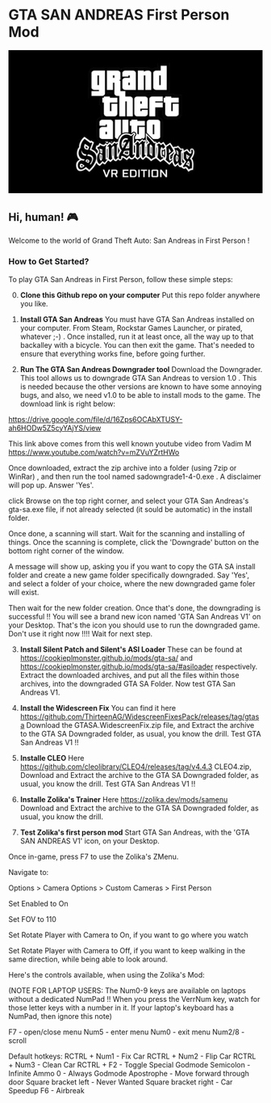 # GTA SAN ANDREAS First Person Mod

<p align="center">
  <img src="gta_github_logo.jpg" alt="GTA San Andreas Logo">
</p>

## Hi, human! 🎮

Welcome to the world of Grand Theft Auto: San Andreas in First Person !

### How to Get Started?

To play GTA San Andreas in First Person, follow these simple steps:

0. **Clone this Github repo on your computer** Put this repo folder anywhere you like.

1. **Install GTA San Andreas** You must have GTA San Andreas installed on your computer. From Steam, Rockstar Games Launcher, or pirated, whatever ;-) . Once installed, run it at least once, all the way up to that backalley with a bicycle. You can then exit the game.
That's needed to ensure that everything works fine, before going further.

2. **Run The GTA San Andreas Downgrader tool** 
Download the Downgrader. This tool allows us to downgrade GTA San Andreas to version 1.0 . This is needed because the other versions are known to have some annoying bugs, and also, we need v1.0 to be able to install mods to the game. The download link is right below:

https://drive.google.com/file/d/16Zps6OCAbXTUSY-ah6HODw5Z5cyYAjYS/view

This link above comes from this well known youtube video from Vadim M
https://www.youtube.com/watch?v=mZVuYZrtHWo

Once downloaded, extract the zip archive into a folder 
(using 7zip or WinRar) , 
and then run the tool named sadowngrade1-4-0.exe . 
A disclaimer will pop up. Answer 'Yes'.

click Browse on the top right corner, and select your 
GTA San Andreas's gta-sa.exe file, if not already selected (it sould be automatic) in the install folder.

Once done, a scanning will start. Wait for the scanning and installing
of things. Once the scanning is complete, click the
'Downgrade' button on the bottom right corner of the window.

A message will show up, asking you if you want to copy the GTA SA install folder and create a new game folder specifically downgraded.
Say 'Yes', and select a folder of your choice, where the new downgraded game foler will exist.

Then wait for the new folder creation. Once that's done, the downgrading is successful !! You will see a brand new icon named 
'GTA San Andreas V1'
on your Desktop. That's the icon you should use to run the downgraded game. Don't use it right now !!!! Wait for next step.

3. **Install Silent Patch and Silent's ASI Loader**
These can be found at 
https://cookieplmonster.github.io/mods/gta-sa/
and 
https://cookieplmonster.github.io/mods/gta-sa/#asiloader
respectively.
Extract the downloaded archives, and put all the files within those archives, into the downgraded GTA SA Folder.
Now test GTA San Andreas V1.

4. **Install the Widescreen Fix**
You can find it here
https://github.com/ThirteenAG/WidescreenFixesPack/releases/tag/gtasa
Download the GTASA.WidescreenFix.zip file,
and Extract the archive to the GTA SA Downgraded folder, as usual, you know the drill. Test GTA San Andreas V1 !!

5. **Installe CLEO**
Here https://github.com/cleolibrary/CLEO4/releases/tag/v4.4.3
CLEO4.zip,
Download and Extract the archive to the GTA SA Downgraded folder, as usual, you know the drill. Test GTA San Andreas V1 !!

6. **Installe Zolika's Trainer**
Here https://zolika.dev/mods/samenu
Download and Extract the archive to the GTA SA Downgraded folder, as usual, you know the drill. 

7. **Test Zolika's first person mod**
Start GTA San Andreas, with the 'GTA SAN ANDREAS V1' icon, on your Desktop.

Once in-game, press F7 to use the Zolika's ZMenu.

Navigate to:

Options > Camera Options > Custom Cameras > First Person

Set Enabled to On

Set FOV to 110

Set Rotate Player with Camera to On, 
if you want to go where you watch

Set Rotate Player with Camera to Off, if you want to keep walking in the same direction, while being able to look around.

Here's the controls available, when using the Zolika's Mod:

(NOTE FOR LAPTOP USERS: The Num0-9 keys are available on laptops without a dedicated NumPad !! When you press the VerrNum key, watch for those letter keys with a number in it. If your laptop's keyboard has a NumPad, then ignore this note)

F7 - open/close menu
Num5 - enter menu
Num0 - exit menu
Num2/8 - scroll

Default hotkeys:
RCTRL + Num1 - Fix Car
RCTRL + Num2 - Flip Car
RCTRL + Num3 - Clean Car
RCTRL + F2 - Toggle Special Godmode
Semicolon - Infinite Ammo
0 - Always Godmode
Apostrophe - Move forward through door
Square bracket left - Never Wanted
Square bracket right - Car Speedup
F6 - Airbreak
